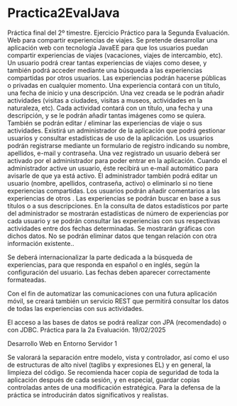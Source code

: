 # Practica2EvalJava
Práctica final del 2º timestre.
Ejercicio Práctico para la Segunda Evaluación.
Web para compartir experiencias de viajes.
Se pretende desarrollar una aplicación web con tecnología JavaEE para que los usuarios puedan
compartir experiencias de viajes (vacaciones, viajes de intercambio, etc).
Un usuario podrá crear tantas experiencias de viajes como desee, y también podrá acceder
mediante una búsqueda a las experiencias compartidas por otros usuarios. Las experiencias podrán
hacerse públicas o privadas en cualquier momento.
Una experiencia contará con un título, una fecha de inicio y una descripción. Una vez creada se
le podrán añadir actividades (visitas a ciudades, visitas a museos, actividades en la naturaleza, etc).
Cada actividad contará con un título, una fecha y una descripción, y se le podrán añadir tantas
imágenes como se quiera. También se podrán editar / eliminar las experiencias de viaje o sus
actividades.
Existirá un administrador de la aplicación que podrá gestionar usuarios y consultar estadísticas
de uso de la aplicación. Los usuarios podrán registrarse mediante un formulario de registro
indicando su nombre, apellidos, e-mail y contraseña. Una vez registrado un usuario deberá ser
activado por el administrador para poder entrar en la aplicación. Cuando el administrador active un
usuario, éste recibirá un e-mail automático para avisarle de que ya está activo. El administrador
también podrá editar un usuario (nombre, apellidos, contraseña, activo) o eliminarlo si no tiene
experiencias compartidas.
Los usuarios podrán añadir comentarios a las experiencias de otros .
Las experiencias se podrán buscar en base a sus títulos o a sus descripciones.
En la consulta de datos estadísticos por parte del administrador se mostrarán estadísticas de
número de experiencias por cada usuario y se podrán consultar las experiencias con sus respectivas
actividades entre dos fechas determinadas. Se mostrarán gráficas con dichos datos.
No se podrán eliminar datos que tengan relación con otra información existente..

Se deberá internacionalizar la parte dedicada a la búsqueda de experiencias, para que responda
en español o en inglés, según la configuración del usuario. Las fechas deben aparecer correctamente
formateadas.

Con el fin de automatizar las comunicaciones con una futura aplicación móvil, se creará
también un servicio REST que permitirá consultar los datos de todas las experiencias con sus
actividades.

El acceso a las bases de datos se podrá realizar con JPA (recomendado) o con JDBC.
Práctica para la 2a Evaluación. 19/02/2025

Desarrollo Web en Entorno Servidor 1

Se valorará la separación entre modelo, vista y controlador, así como el uso de estructuras de
alto nivel (taglibs y expresiones EL) y en general, la limpieza del código.
Se recomienda hacer copia de seguridad de toda la aplicación después de cada sesión, y en
especial, guardar copias controladas antes de una modificación estratégica.
Para la defensa de la práctica se introducirán datos significativos y realistas.
